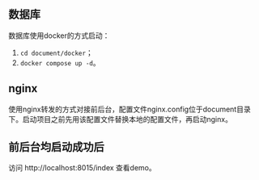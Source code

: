 ## 数据库
数据库使用docker的方式启动：
1. `cd document/docker`；
2. `docker compose up -d`。

## nginx
使用nginx转发的方式对接前后台，配置文件nginx.config位于document目录下。启动项目之前先用该配置文件替换本地的配置文件，再启动nginx。

## 前后台均启动成功后
访问 http://localhost:8015/index 查看demo。